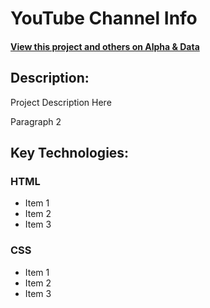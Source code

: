 # YouTube Channel Info

#### [View this project and others on Alpha & Data](https://alphaanddata.com/)

## Description:
Project Description Here

Paragraph 2

## Key Technologies:

### HTML
* Item 1
* Item 2
* Item 3

### CSS
* Item 1
* Item 2
* Item 3
